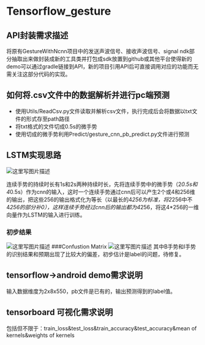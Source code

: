 # Tensorflow_gesture
## API封装需求描述
将原有GestureWithNcnn项目中的发送声波信号、接收声波信号、signal ndk部分抽取出来做封装成新的工具类并打包成sdk放置到github或其他平台使得新的demo可以通过gradle链接到API，新的项目引用API后可直接调用对应的功能而无需关注这部分代码的实现。
## 如何将.csv文件中的数据解析并进行pc端预测

+ 使用Utils/ReadCsv.py文件读取并解析csv文件，执行完成后会将数据以txt文件的形式存至path路径
+ 将txt格式的文件切成0.5s的微手势
+ 使用切成的微手势利用Predict/gesture_cnn_pb_predict.py文件进行预测
## LSTM实现思路
![这里写图片描述](https://img-blog.csdn.net/20180424184731423?watermark/2/text/aHR0cHM6Ly9ibG9nLmNzZG4ubmV0L3FxXzM2OTgyMTYw/font/5a6L5L2T/fontsize/400/fill/I0JBQkFCMA==/dissolve/70)

连续手势的持续时长有1s和2s两种持续时长，先将连续手势中的微手势（2*0.5s和4*0.5s）作为cnn的输入，这时一个连续手势通过cnn后可以产生2个或4和256维的输出，把这些256的输出格式化为等长（以最长的4*256为标准，将2*256中不4*256的部分补0），这样连续手势经过cnn后的输出都为4*256，将这4*256的一维向量作为LSTM的输入进行训练。

### 初步结果

![这里写图片描述](https://img-blog.csdn.net/20180501230141795?watermark/2/text/aHR0cHM6Ly9ibG9nLmNzZG4ubmV0L3FxXzM2OTgyMTYw/font/5a6L5L2T/fontsize/400/fill/I0JBQkFCMA==/dissolve/70)
###Confustion Matrix
![这里写图片描述](https://img-blog.csdn.net/20180514093234491?watermark/2/text/aHR0cHM6Ly9ibG9nLmNzZG4ubmV0L3FxXzM2OTgyMTYw/font/5a6L5L2T/fontsize/400/fill/I0JBQkFCMA==/dissolve/70)
其中B手势和I手势的识别结果和预期出现了比较大的偏差，初步估计是label的问题，待修复。
## tensorflow->android demo需求说明
输入数据维度为2x8x550，pb文件是已有的，输出预测得到的label值。
## tensorboard 可视化需求说明
包括但不限于：train_loss&test_loss&train_accuracy&test_accuracy&mean of kernels&weights of kernels


